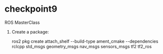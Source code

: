 # checkpoint9
ROS MasterClass


1. Create a package:

    ros2 pkg create attach_shelf --build-type ament_cmake --dependencies rclcpp std_msgs geometry_msgs nav_msgs sensors_msgs tf2 tf2_ros